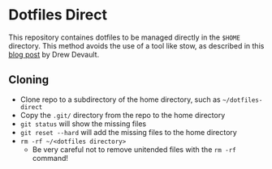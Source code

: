# Dotfiles Direct

This repository containes dotfiles to be managed directly in the `$HOME` directory. This
method avoids the use of a tool like stow, as described in this [blog post](https://drewdevault.com/2019/12/30/dotfiles.html) by Drew Devault.

## Cloning

- Clone repo to a subdirectory of the home directory, such as `~/dotfiles-direct`
- Copy the `.git/` directory from the repo to the home directory
- `git status` will show the missing files
- `git reset --hard` will add the missing files to the home directory
- `rm -rf ~/<dotfiles directory>`
  - Be very careful not to remove unitended files with the `rm -rf` command!
